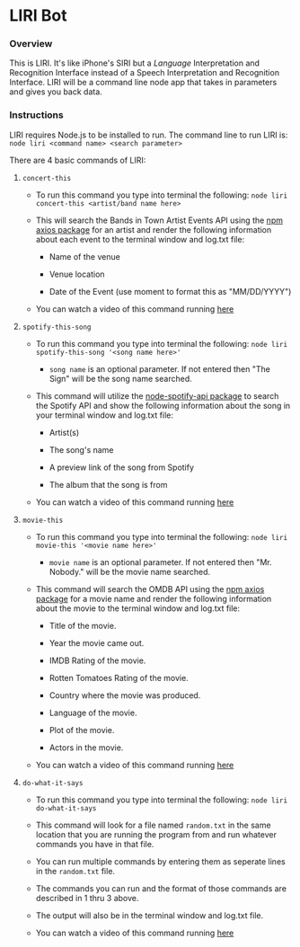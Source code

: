 # LIRI Bot

### Overview

This is LIRI. It's like iPhone's SIRI but a _Language_ Interpretation and Recognition Interface instead of a Speech Interpretation and Recognition Interface. LIRI will be a command line node app that takes in parameters and gives you back data.

### Instructions

LIRI requires Node.js to be installed to run. The command line to run LIRI is:
`node liri <command name> <search parameter>`

There are 4 basic commands of LIRI:

1. `concert-this`
    * To run this command you type into terminal the following: `node liri concert-this <artist/band name here>`
    * This will search the Bands in Town Artist Events API using the [npm axios package](https://www.npmjs.com/package/axios) for an artist and render the following information about each event to the terminal window and log.txt file:

        * Name of the venue

        * Venue location

        * Date of the Event (use moment to format this as "MM/DD/YYYY")
    * You can watch a video of this command running [here](https://drive.google.com/file/d/1vNKKUy5lfebpRyHduQo2mmGhviY5HxxP/view)

2. `spotify-this-song`
    * To run this command you type into terminal the following: `node liri spotify-this-song '<song name here>'`
        * `song name` is an optional parameter. If not entered then "The Sign" will be the song name searched. 
    * This command will utilize the [node-spotify-api package](https://www.npmjs.com/package/node-spotify-api) to search the       Spotify API and show the following information about the song in your terminal window and log.txt file:

        * Artist(s)

        * The song's name

        * A preview link of the song from Spotify

        * The album that the song is from
    * You can watch a video of this command running [here](https://drive.google.com/file/d/1x5ktsp1Kwq0uMCfe630YzFg51AxtQIGo/view)

3. `movie-this`
    * To run this command you type into terminal the following: `node liri movie-this '<movie name here>'`
        * `movie name` is an optional parameter. If not entered then "Mr. Nobody." will be the movie name searched. 
    * This command will search the OMDB API using the [npm axios package](https://www.npmjs.com/package/axios) for a movie name and render the following information about the movie to the terminal window and log.txt file:

        * Title of the movie.

        * Year the movie came out.

        * IMDB Rating of the movie.

        * Rotten Tomatoes Rating of the movie.

        * Country where the movie was produced.

        * Language of the movie.

        * Plot of the movie.
        
        * Actors in the movie. 
    * You can watch a video of this command running [here](https://drive.google.com/file/d/1ky5h-S5Bo1cFrjZiyX0q7BOKuDlHt3fu/view)

4. `do-what-it-says`
    * To run this command you type into terminal the following: `node liri do-what-it-says`

    * This command will look for a file named `random.txt` in the same location that you are running the program from and run whatever commands you have in that file. 

    * You can run multiple commands by entering them as seperate lines in the `random.txt` file. 

    * The commands you can run and the format of those commands are described in 1 thru 3 above. 

    * The output will also be in the terminal window and log.txt file. 

    * You can watch a video of this command running [here](https://drive.google.com/file/d/1e1xHLAjxqmb3DzhWGrfy-nRCwuHymZ5p/view)